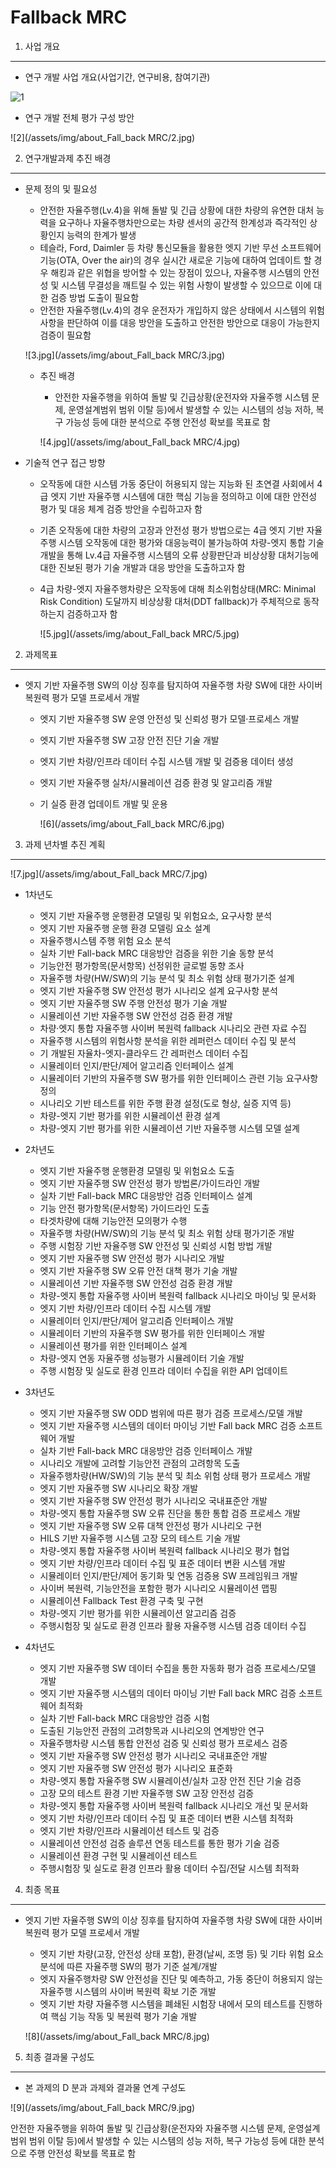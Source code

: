# Fallback MRC


1. 사업 개요

---

- 연구 개발 사업 개요(사업기간, 연구비용, 참여기관)

![1](/assets/img/Consortium_kiapi//1.png)

- 연구 개발 전체 평가 구성 방안

![2](/assets/img/about_Fall_back MRC/2.jpg)

2. 연구개발과제 추진 배경

---

- 문제 정의 및 필요성
    - 안전한 자율주행(Lv.4)을 위해 돌발 및 긴급 상황에 대한 차량의 유연한 대처 능력을 요구하나 자율주행차만으로는 차량 센서의 공간적 한계성과 즉각적인 상황인지 능력의 한계가 발생
    - 테슬라, Ford, Daimler 등 차량 통신모듈을 활용한 엣지 기반 무선 소프트웨어 기능(OTA, Over the air)의 경우 실시간 새로운 기능에 대하여 업데이트 할 경우 해킹과 같은 위협을 방어할 수 있는 장점이 있으나, 자율주행 시스템의 안전성 및 시스템 무결성을 깨트릴 수 있는 위험 사항이 발생할 수 있으므로 이에 대한 검증 방법 도출이 필요함
    - 안전한 자율주행(Lv.4)의 경우 운전자가 개입하지 않은 상태에서 시스템의 위험 사항을 판단하여 이를 대응 방안을 도출하고 안전한 방안으로 대응이 가능한지 검증이 필요함
    
    ![3.jpg](/assets/img/about_Fall_back MRC/3.jpg)
    
    - 추진 배경
        - 안전한 자율주행을 위하여 돌발 및 긴급상황(운전자와 자율주행 시스템 문제, 운영설계범위 범위 이탈 등)에서 발생할 수 있는 시스템의 성능 저하, 복구 가능성 등에 대한 분석으로 주행 안전성 확보를 목표로 함
        
        ![4.jpg](/assets/img/about_Fall_back MRC/4.jpg)
        

- 기술적 연구 접근 방향
    - 오작동에 대한 시스템 가동 중단이 허용되지 않는 지능화 된 초연결 사회에서 4급 엣지 기반 자율주행 시스템에 대한 핵심 기능을 정의하고 이에 대한 안전성 평가 및 대응 체계 검증 방안을 수립하고자 함
    - 기존 오작동에 대한 차량의 고장과 안전성 평가 방법으로는 4급 엣지 기반 자율주행 시스템 오작동에 대한 평가와 대응능력이 불가능하여 차량-엣지 통합 기술 개발을 통해 Lv.4급 자율주행 시스템의 오류 상황판단과 비상상황 대처기능에 대한 진보된 평가 기술 개발과 대응 방안을 도출하고자 함
    - 4급 차량-엣지 자율주행차량은 오작동에 대해 최소위험상태(MRC: Minimal Risk Condition) 도달까지 비상상황 대처(DDT fallback)가 주체적으로 동작하는지 검증하고자 함
        
        ![5.jpg](/assets/img/about_Fall_back MRC/5.jpg)
        

2. 과제목표

---

- 엣지 기반 자율주행 SW의 이상 징후를 탐지하여 자율주행 차량 SW에 대한 사이버 복원력 평가 모델 프로세서 개발
    - 엣지 기반 자율주행 SW 운영 안전성 및 신뢰성 평가 모델·프로세스 개발
    - 엣지 기반 자율주행 SW 고장 안전 진단 기술 개발
    - 엣지 기반 차량/인프라 데이터 수집 시스템 개발 및 검증용 데이터 생성
    - 엣지 기반 자율주행 실차/시뮬레이션 검증 환경 및 알고리즘 개발
    - 기 실증 환경 업데이트 개발 및 운용
        
        ![6](/assets/img/about_Fall_back MRC/6.jpg)
        
    

3. 과제 년차별 추진 계획

---

![7.jpg](/assets/img/about_Fall_back MRC/7.jpg)

- 1차년도
    - 엣지 기반 자율주행 운행환경 모델링 및 위험요소, 요구사항 분석
    - 엣지 기반 자율주행 운행 환경 모델링 요소 설계
    - 자율주행시스템 주행 위험 요소 분석
    - 실차 기반 Fall-back MRC 대응방안 검증을 위한 기술 동향 분석
    - 기능안전 평가항목(문서항목) 선정위한 글로벌 동향 조사
    - 자율주행 차량(HW/SW)의 기능 분석 및 최소 위험 상태 평가기준 설계
    - 엣지 기반 자율주행 SW 안전성 평가 시나리오 설계 요구사항 분석
    - 엣지 기반 자율주행 SW 주행 안전성 평가 기술 개발
    - 시뮬레이션 기반 자율주행 SW 안전성 검증 환경 개발
    - 차량·엣지 통합 자율주행 사이버 복원력 fallback 시나리오 관련 자료 수집
    - 자율주행 시스템의 위험사항 분석을 위한 레퍼런스 데이터 수집 및 분석
    - 기 개발된 자율차-엣지-클라우드 간 레퍼런스 데이터 수집
    - 시뮬레이터 인지/판단/제어 알고리즘 인터페이스 설계
    - 시뮬레이터 기반의 자율주행 SW 평가를 위한 인터페이스 관련 기능 요구사항 정의
    - 시나리오 기반 테스트를 위한 주행 환경 설정(도로 형상, 실증 지역 등)
    - 차량-엣지 기반 평가를 위한 시뮬레이션 환경 설계
    - 차량-엣지 기반 평가를 위한 시뮬레이션 기반 자율주행 시스템 모델 설계
    
- 2차년도
    - 엣지 기반 자율주행 운행환경 모델링 및 위험요소 도출
    - 엣지 기반 자율주행 SW 안전성 평가 방법론/가이드라인 개발
    - 실차 기반 Fall-back MRC 대응방안 검증 인터페이스 설계
    - 기능 안전 평가항목(문서항목) 가이드라인 도출
    - 타겟차량에 대해 기능안전 모의평가 수행
    - 자율주행 차량(HW/SW)의 기능 분석 및 최소 위험 상태 평가기준 개발
    - 주행 시험장 기반 자율주행 SW 안전성 및 신뢰성 시험 방법 개발
    - 엣지 기반 자율주행 SW 안전성 평가 시나리오 개발
    - 엣지 기반 자율주행 SW 오류 안전 대책 평가 기술 개발
    - 시뮬레이션 기반 자율주행 SW 안전성 검증 환경 개발
    - 차량-엣지 통합 자율주행 사이버 복원력 fallback 시나리오 마이닝 및 문서화
    - 엣지 기반 차량/인프라 데이터 수집 시스템 개발
    - 시뮬레이터 인지/판단/제어 알고리즘 인터페이스 개발
    - 시뮬레이터 기반의 자율주행 SW 평가를 위한 인터페이스 개발
    - 시뮬레이션 평가를 위한 인터페이스 설계
    - 차량-엣지 연동 자율주행 성능평가 시뮬레이터 기술 개발
    - 주행 시험장 및 실도로 환경 인프라 데이터 수집을 위한 API 업데이트
    
- 3차년도
    - 엣지 기반 자율주행 SW ODD 범위에 따른 평가 검증 프로세스/모델 개발
    - 엣지 기반 자율주행 시스템의 데이터 마이닝 기반 Fall back MRC 검증 소프트웨어 개발
    - 실차 기반 Fall-back MRC 대응방안 검증 인터페이스 개발
    - 시나리오 개발에 고려할 기능안전 관점의 고려항목 도출
    - 자율주행차량(HW/SW)의 기능 분석 및 최소 위험 상태 평가 프로세스 개발
    - 엣지 기반 자율주행 SW 시나리오 확장 개발
    - 엣지 기반 자율주행 SW 안전성 평가 시나리오 국내표준안 개발
    - 차량-엣지 통합 자율주행 SW 오류 진단을 통한 통합 검증 프로세스 개발
    - 엣지 기반 자율주행 SW 오류 대책 안전성 평가 시나리오 구현
    - HILS 기반 자율주행 시스템 고장 모의 테스트 기술 개발
    - 차량-엣지 통합 자율주행 사이버 복원력 fallback 시나리오 평가 협업
    - 엣지 기반 차량/인프라 데이터 수집 및 표준 데이터 변환 시스템 개발
    - 시뮬레이터 인지/판단/제어 동기화 및 연동 검증용 SW 프레임워크 개발
    - 사이버 복원력, 기능안전을 포함한 평가 시나리오 시뮬레이션 맵핑
    - 시뮬레이션 Fallback Test 환경 구축 및 구현
    - 차량-엣지 기반 평가를 위한 시뮬레이션 알고리즘 검증
    - 주행시험장 및 실도로 환경 인프라 활용 자율주행 시스템 검증 데이터 수집
    
- 4차년도
    - 엣지 기반 자율주행 SW 데이터 수집을 통한 자동화 평가 검증 프로세스/모델 개발
    - 엣지 기반 자율주행 시스템의 데이터 마이닝 기반 Fall back MRC 검증 소프트웨어 최적화
    - 실차 기반 Fall-back MRC 대응방안 검증 시험
    - 도출된 기능안전 관점의 고려항목과 시나리오의 연계방안 연구
    - 자율주행차량 시스템 통합 안전성 검증 및 신뢰성 평가 프로세스 검증
    - 엣지 기반 자율주행 SW 안전성 평가 시나리오 국내표준안 개발
    - 엣지 기반 자율주행 SW 안전성 평가 시나리오 표준화
    - 차량-엣지 통합 자율주행 SW 시뮬레이션/실차 고장 안전 진단 기술 검증
    - 고장 모의 테스트 환경 기반 자율주행 SW 고장 안전성 검증
    - 차량-엣지 통합 자율주행 사이버 복원력 fallback 시나리오 개선 및 문서화
    - 엣지 기반 차량/인프라 데이터 수집 및 표준 데이터 변환 시스템 최적화
    - 엣지 기반 차량/인프라 시뮬레이션 테스트 및 검증
    - 시뮬레이션 안전성 검증 솔루션 연동 테스트를 통한 평가 기술 검증
    - 시뮬레이션 환경 구현 및 시뮬레이션 테스트
    - 주행시험장 및 실도로 환경 인프라 활용 데이터 수집/전달 시스템 최적화

4. 최종 목표

---

- 엣지 기반 자율주행 SW의 이상 징후를 탐지하여 자율주행 차량 SW에 대한 사이버 복원력 평가 모델 프로세서 개발
    - 엣지 기반 차량(고장, 안전성 상태 포함), 환경(날씨, 조명 등) 및 기타 위험 요소 분석에 따른 자율주행 SW의 평가 기준 설계/개발
    - 엣지 자율주행차량 SW 안전성을 진단 및 예측하고, 가동 중단이 허용되지 않는 자율주행 시스템의 사이버 복원력 확보 기준 개발
    - 엣지 기반 차량 자율주행 시스템을 폐쇄된 시험장 내에서 모의 테스트를 진행하여 핵심 기능 작동 및 복원력 평가 기술 개발
    
    ![8](/assets/img/about_Fall_back MRC/8.jpg)
    

5. 최종 결과물 구성도

---

- 본 과제의 D 분과 과제와 결과물 연계 구성도

![9](/assets/img/about_Fall_back MRC/9.jpg)

안전한 자율주행을 위하여 돌발 및 긴급상황(운전자와 자율주행 시스템 문제, 운영설계범위 범위 이탈 등)에서 발생할 수 있는 시스템의 성능 저하, 복구 가능성 등에 대한 분석으로 주행 안전성 확보를 목표로 함
